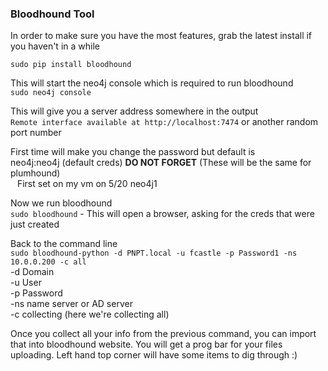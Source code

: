 ### Bloodhound Tool

In order to make sure you have the most features, grab the latest install if you haven't in a while

`sudo pip install bloodhound`

This will start the neo4j console which is required to run bloodhound  
`sudo neo4j console`

This will give you a server address somewhere in the output  
`Remote interface available at http://localhost:7474` or another random port number

First time will make you change the password but default is  
neo4j:neo4j (default creds) **DO NOT FORGET**  (These will be the same for plumhound)  
&ensp;	First set on my vm on 5/20 neo4j1  

Now we run bloodhound  
`sudo bloodhound`  - This will open a browser, asking for the creds that were just created  

Back to the command line  
`sudo bloodhound-python -d PNPT.local -u fcastle -p Password1 -ns 10.0.0.200 -c all`  
-d Domain  
-u User  
-p Password  
-ns name server or AD server  
-c collecting (here we're collecting all)  

Once you collect all your info from the previous command, you can import that into bloodhound website.  You will get a prog bar for your files uploading.  Left hand top corner will have some items to dig through :)
